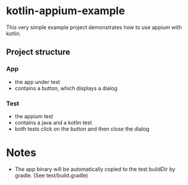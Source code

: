 # kotlin-appium-example

This very simple example project demonstrates how to use appium with kotlin.

## Project structure

### App 

- the app under test
- contains a button, which displays a dialog

### Test 

- the appium test
- contains a java and a kotlin test
- both tests click on the button and then close the dialog

# Notes
- The app binary will be automatically copied to the test buildDir by gradle. (See test/build.gradle)


